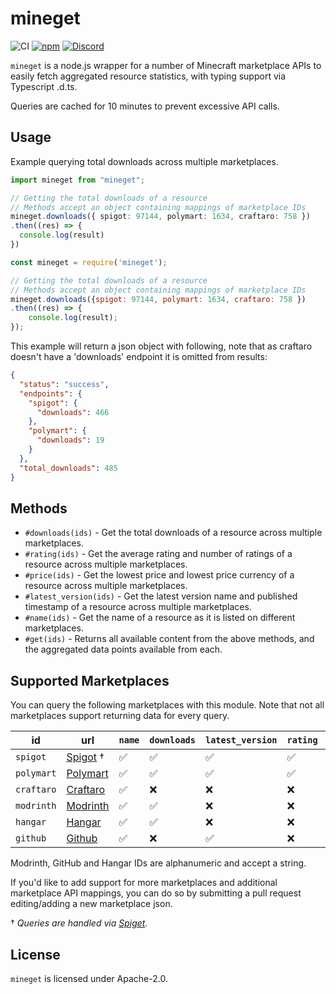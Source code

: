 # mineget
![CI](https://img.shields.io/github/actions/workflow/status/WiIIiam278/mineget/run-tests.yml?branch=master&logo=github)
[![npm](https://img.shields.io/npm/v/mineget)](https://www.npmjs.com/package/mineget)
[![Discord](https://img.shields.io/discord/818135932103557162?color=7289da&logo=discord)](https://discord.gg/tVYhJfyDWG)

`mineget` is a node.js wrapper for a number of Minecraft marketplace APIs to easily fetch aggregated resource statistics, with typing support via Typescript .d.ts.

Queries are cached for 10 minutes to prevent excessive API calls.

## Usage
Example querying total downloads across multiple marketplaces.
```ts
import mineget from "mineget";

// Getting the total downloads of a resource
// Methods accept an object containing mappings of marketplace IDs
mineget.downloads({ spigot: 97144, polymart: 1634, craftaro: 758 })
.then((res) => {
  console.log(result)
})

```

```js
const mineget = require('mineget');

// Getting the total downloads of a resource
// Methods accept an object containing mappings of marketplace IDs
mineget.downloads({spigot: 97144, polymart: 1634, craftaro: 758 })
.then((res) => {
    console.log(result);
});
```
This example will return a json object with following, note that as craftaro doesn't have a 'downloads' endpoint it is omitted from results:
```json
{
  "status": "success",
  "endpoints": { 
    "spigot": { 
      "downloads": 466 
    }, 
    "polymart": { 
      "downloads": 19 
    }
  },
  "total_downloads": 485
}
```

## Methods
* `#downloads(ids)` - Get the total downloads of a resource across multiple marketplaces.
* `#rating(ids)` - Get the average rating and number of ratings of a resource across multiple marketplaces.
* `#price(ids)` - Get the lowest price and lowest price currency of a resource across multiple marketplaces. 
* `#latest_version(ids)` - Get the latest version name and published timestamp of a resource across multiple marketplaces.
* `#name(ids)` - Get the name of a resource as it is listed on different marketplaces.
* `#get(ids)` - Returns all available content from the above methods, and the aggregated data points available from each.

## Supported Marketplaces
You can query the following marketplaces with this module. Note that not all marketplaces support returning data for every query.

| id         | url                                          | `name` | `downloads` | `latest_version` | `rating` | `price` |
|------------|----------------------------------------------|--------|-------------|------------------|----------|---------|
| `spigot`   | [Spigot](https://www.spigotmc.org/) &dagger; | ✅      | ✅           | ✅                | ✅        | ✅       |
| `polymart` | [Polymart](https://polymart.com/)            | ✅      | ✅           | ✅                | ✅        | ✅       |
| `craftaro` | [Craftaro](https://craftaro.com/)            | ✅      | ❌           | ❌                | ❌        | ✅       |
| `modrinth` | [Modrinth](https://www.modrinth.com/)        | ✅      | ✅           | ❌                | ❌        | ❌       |
| `hangar`   | [Hangar](https://hangar.papermc.io/)         | ✅      | ✅           | ❌                | ❌        | ❌       |
| `github`   | [Github](https://github.com/)                | ✅      | ❌           | ✅                | ❌        | ❌       |

Modrinth, GitHub and Hangar IDs are alphanumeric and accept a string.

If you'd like to add support for more marketplaces and additional marketplace API mappings, you can do so by submitting a pull request editing/adding a new marketplace json.

&dagger; *Queries are handled via [Spiget](https://spiget.org).*

## License
`mineget` is licensed under Apache-2.0.
